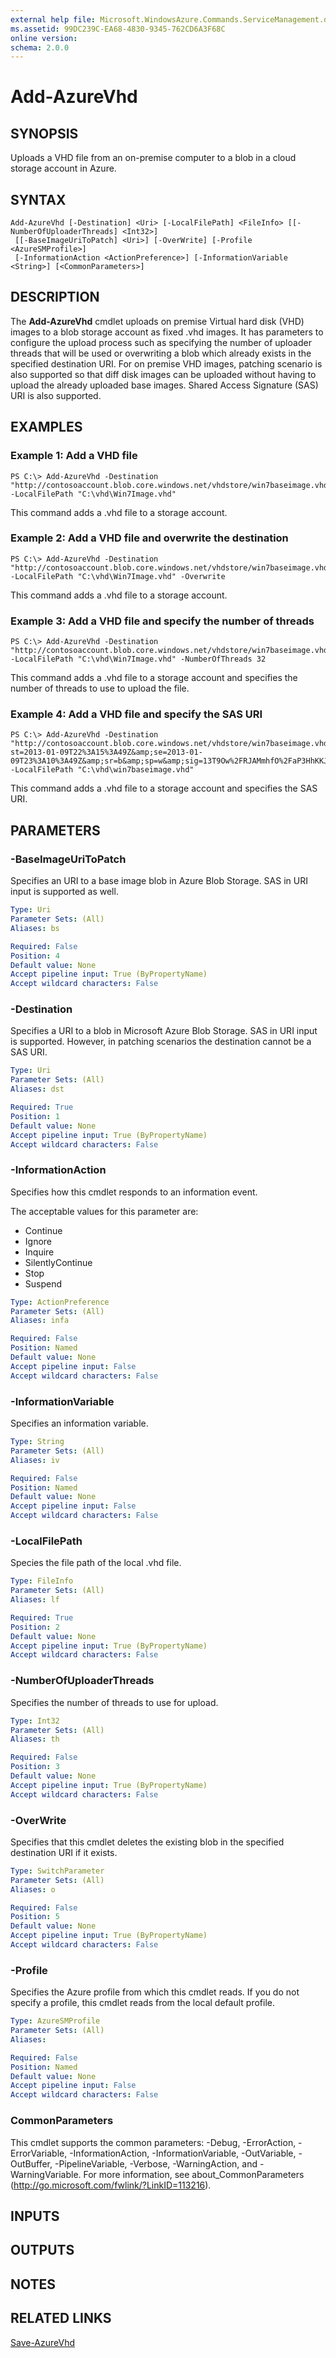 ```yaml
---
external help file: Microsoft.WindowsAzure.Commands.ServiceManagement.dll-Help.xml
ms.assetid: 99DC239C-EA68-4830-9345-762CD6A3F68C
online version: 
schema: 2.0.0
---
```


# Add-AzureVhd

## SYNOPSIS
Uploads a VHD file from an on-premise computer to a blob in a cloud storage account in Azure.

## SYNTAX

```
Add-AzureVhd [-Destination] <Uri> [-LocalFilePath] <FileInfo> [[-NumberOfUploaderThreads] <Int32>]
 [[-BaseImageUriToPatch] <Uri>] [-OverWrite] [-Profile <AzureSMProfile>]
 [-InformationAction <ActionPreference>] [-InformationVariable <String>] [<CommonParameters>]
```

## DESCRIPTION
The **Add-AzureVhd** cmdlet uploads on premise Virtual hard disk (VHD) images to a blob storage account as fixed .vhd images.
It has parameters to configure the upload process such as specifying the number of uploader threads that will be used or overwriting a blob which already exists in the specified destination URI.
For on premise VHD images, patching scenario is also supported so that diff disk images can be uploaded without having to upload the already uploaded base images. 
Shared Access Signature (SAS) URI is also supported.

## EXAMPLES

### Example 1: Add a VHD file
```
PS C:\> Add-AzureVhd -Destination "http://contosoaccount.blob.core.windows.net/vhdstore/win7baseimage.vhd" -LocalFilePath "C:\vhd\Win7Image.vhd"
```

This command adds a .vhd file to a storage account.

### Example 2: Add a VHD file and overwrite the destination
```
PS C:\> Add-AzureVhd -Destination "http://contosoaccount.blob.core.windows.net/vhdstore/win7baseimage.vhd" -LocalFilePath "C:\vhd\Win7Image.vhd" -Overwrite
```

This command adds a .vhd file to a storage account.

### Example 3: Add a VHD file and specify the number of threads
```
PS C:\> Add-AzureVhd -Destination "http://contosoaccount.blob.core.windows.net/vhdstore/win7baseimage.vhd" -LocalFilePath "C:\vhd\Win7Image.vhd" -NumberOfThreads 32
```

This command adds a .vhd file to a storage account and specifies the number of threads to use to upload the file.

### Example 4: Add a VHD file and specify the SAS URI
```
PS C:\> Add-AzureVhd -Destination "http://contosoaccount.blob.core.windows.net/vhdstore/win7baseimage.vhd?st=2013-01-09T22%3A15%3A49Z&amp;se=2013-01-09T23%3A10%3A49Z&amp;sr=b&amp;sp=w&amp;sig=13T9Ow%2FRJAMmhfO%2FaP3HhKKJ6AY093SmveOSIV4%2FR7w%3D" -LocalFilePath "C:\vhd\win7baseimage.vhd"
```

This command adds a .vhd file to a storage account and specifies the SAS URI.

## PARAMETERS

### -BaseImageUriToPatch
Specifies an URI to a base image blob in Azure Blob Storage.
SAS in URI input is supported as well.

```yaml
Type: Uri
Parameter Sets: (All)
Aliases: bs

Required: False
Position: 4
Default value: None
Accept pipeline input: True (ByPropertyName)
Accept wildcard characters: False
```

### -Destination
Specifies a URI to a blob in Microsoft Azure Blob Storage.
SAS in URI input is supported.
However, in patching scenarios the destination cannot be a SAS URI.

```yaml
Type: Uri
Parameter Sets: (All)
Aliases: dst

Required: True
Position: 1
Default value: None
Accept pipeline input: True (ByPropertyName)
Accept wildcard characters: False
```

### -InformationAction
Specifies how this cmdlet responds to an information event.

The acceptable values for this parameter are:

- Continue
- Ignore
- Inquire
- SilentlyContinue
- Stop
- Suspend

```yaml
Type: ActionPreference
Parameter Sets: (All)
Aliases: infa

Required: False
Position: Named
Default value: None
Accept pipeline input: False
Accept wildcard characters: False
```

### -InformationVariable
Specifies an information variable.

```yaml
Type: String
Parameter Sets: (All)
Aliases: iv

Required: False
Position: Named
Default value: None
Accept pipeline input: False
Accept wildcard characters: False
```

### -LocalFilePath
Species the file path of the local .vhd file.

```yaml
Type: FileInfo
Parameter Sets: (All)
Aliases: lf

Required: True
Position: 2
Default value: None
Accept pipeline input: True (ByPropertyName)
Accept wildcard characters: False
```

### -NumberOfUploaderThreads
Specifies the number of threads to use for upload.

```yaml
Type: Int32
Parameter Sets: (All)
Aliases: th

Required: False
Position: 3
Default value: None
Accept pipeline input: True (ByPropertyName)
Accept wildcard characters: False
```

### -OverWrite
Specifies that this cmdlet deletes the existing blob in the specified destination URI if it exists.

```yaml
Type: SwitchParameter
Parameter Sets: (All)
Aliases: o

Required: False
Position: 5
Default value: None
Accept pipeline input: True (ByPropertyName)
Accept wildcard characters: False
```

### -Profile
Specifies the Azure profile from which this cmdlet reads.
If you do not specify a profile, this cmdlet reads from the local default profile.

```yaml
Type: AzureSMProfile
Parameter Sets: (All)
Aliases: 

Required: False
Position: Named
Default value: None
Accept pipeline input: False
Accept wildcard characters: False
```

### CommonParameters
This cmdlet supports the common parameters: -Debug, -ErrorAction, -ErrorVariable, -InformationAction, -InformationVariable, -OutVariable, -OutBuffer, -PipelineVariable, -Verbose, -WarningAction, and -WarningVariable. For more information, see about_CommonParameters (<http://go.microsoft.com/fwlink/?LinkID=113216>).

## INPUTS

## OUTPUTS

## NOTES

## RELATED LINKS

[Save-AzureVhd](./Save-AzureVhd.md)


